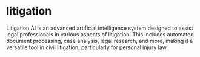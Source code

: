 # litigation
Litigation AI is an advanced artificial intelligence system designed to assist legal professionals in various aspects of litigation. This includes automated document processing, case analysis, legal research, and more, making it a versatile tool in civil litigation, particularly for personal injury law.
